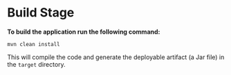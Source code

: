 # Build Stage

**To build the application run the following command:**

```
mvn clean install
```

This will compile the code and generate the deployable artifact (a Jar file) in the `target` directory.

